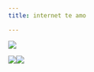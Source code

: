 ```yaml
---
title: internet te amo

---
```

![](https://i.imgur.com/VZCv9p8.jpg)

![](https://i.imgur.com/Sw2EjA0.jpg)![](https://i.imgur.com/ABXqnZs.jpg)